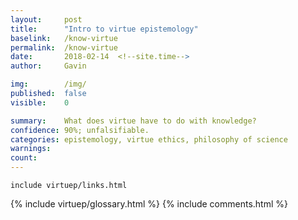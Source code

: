 ```yaml
---
layout:     post
title:      "Intro to virtue epistemology"
baselink:   /know-virtue
permalink:  /know-virtue
date:       2018-02-14  <!--site.time-->
author:     Gavin

img:        /img/
published:	false
visible: 	0

summary:    What does virtue have to do with knowledge?
confidence:	90%; unfalsifiable.
categories: epistemology, virtue ethics, philosophy of science
warnings:	
count:		
---
```


	include virtuep/links.html		




{%	include virtuep/glossary.html		%}
{%  include comments.html %}